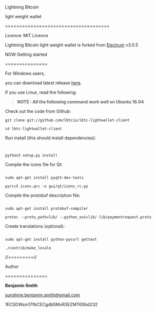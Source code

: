 Lightning Bitcoin 

light weight wallet

=====================================

Licence: MIT Licence

Lightning Bitcoin light weight wallet is forked from [Electrum](https://github.com/spesmilo/electrum) v3.0.5

NOW Getting started

===============

For Windows users,

you can download latest release [here](http://downloadwallet.lbtc.io/index.php/s/HvkFNyCqVu3oc0r/downloads).

If you  use Linux, read the following:

> **NOTE :  All the following command work well on Ubuntu 16.04**

Check out the code from Github:
```
git clone git://github.com/lbtcio/lbtc-lightwallet-client

cd lbtc-lightwallet-client
```
Run install (this should install dependencies):
```


python3 setup.py install
```

Compile the icons file for Qt:
```

sudo apt-get install pyqt5-dev-tools

pyrcc5 icons.qrc -o gui/qt/icons_rc.py
```

Compile the protobuf description file:
```

sudo apt-get install protobuf-compiler

protoc --proto_path=lib/ --python_out=lib/ lib/paymentrequest.proto
```

Create translations (optional):
```

sudo apt-get install python-pycurl gettext

./contrib/make_locale

```
//=========//

Author

===============

**Benjamin Smith**

sunshine.benjamin.smith@gmail.com

1ECSDWsm17fbCECgdb5MvR3EZMT6Sbd232
